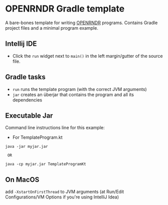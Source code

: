 # OPENRNDR Gradle template

A bare-bones template for writing [OPENRNDR](http://openrndr.org) programs. Contains Gradle project files and a minimal program example.

## Intellij IDE

* Click the `run` widget next to `main()` in the left margin/gutter of the source file. 

## Gradle tasks

 * `run` runs the template program (with the correct JVM arguments)
 * `jar` creates an überjar that contains the program and all its dependencies

## Executable Jar

Command line instructions line for this example:

* For TemplateProgram.kt
```
java -jar myjar.jar
 
 OR
 
java -cp myjar.jar TemplateProgramKt
```

## On MacOS
add `-XstartOnFirstThread` to JVM arguments (at Run/Edit Configurations/VM Options if you're using IntelliJ Idea)

